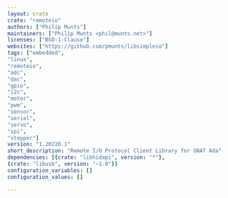 ```yaml
---
layout: crate
crate: "remoteio"
authors: ["Philip Munts"]
maintainers: ["Philip Munts <phil@munts.net>"]
licenses: ["BSD-1-Clause"]
websites: ["https://github.com/pmunts/libsimpleio"]
tags: ["embedded",
"linux",
"remoteio",
"adc",
"dac",
"gpio",
"i2c",
"motor",
"pwm",
"sensor",
"serial",
"servo",
"spi",
"stepper"]
version: "1.20220.1"
short_description: "Remote I/O Protocol Client Library for GNAT Ada"
dependencies: [{crate: "libhidapi", version: "*"},
{crate: "libusb", version: "~1.0"}]
configuration_variables: []
configuration_values: []

---
```



